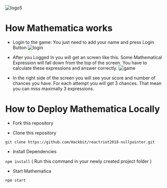 
![logo5](https://user-images.githubusercontent.com/7692626/45593261-f4603e00-b9b4-11e8-963e-c2b49422f174.png)

# How Mathematica works

* Login to the game:
  You just need to add your name and press Login Button
  ![login](https://user-images.githubusercontent.com/7692626/45597458-5fcefd80-b9ff-11e8-964b-47f630b7c7ee.png)

* After you Logged In you will get an screen like this. Some Mathematical Expression will fall down from the top of the screen. You have to calculate these expressions and answer correctly.
  ![game](https://user-images.githubusercontent.com/7692626/45597588-1a133480-ba01-11e8-9bcf-08b11ef1bd56.png)

* In the right side of the screen you will see your score and number of chances you have. For each attempt you will get 3 chances. That mean you can miss maximally 3 expressions. 

# How to Deploy Mathematica Locally

* Fork this repository

* Clone this repository

`git clone https://github.com/Hackbit/reactriot2018-nullpointer.git`

* Install Dependencies 

`npm install`
( Run this command in your newly created project folder )

* Start Mathematica

`npm start`


